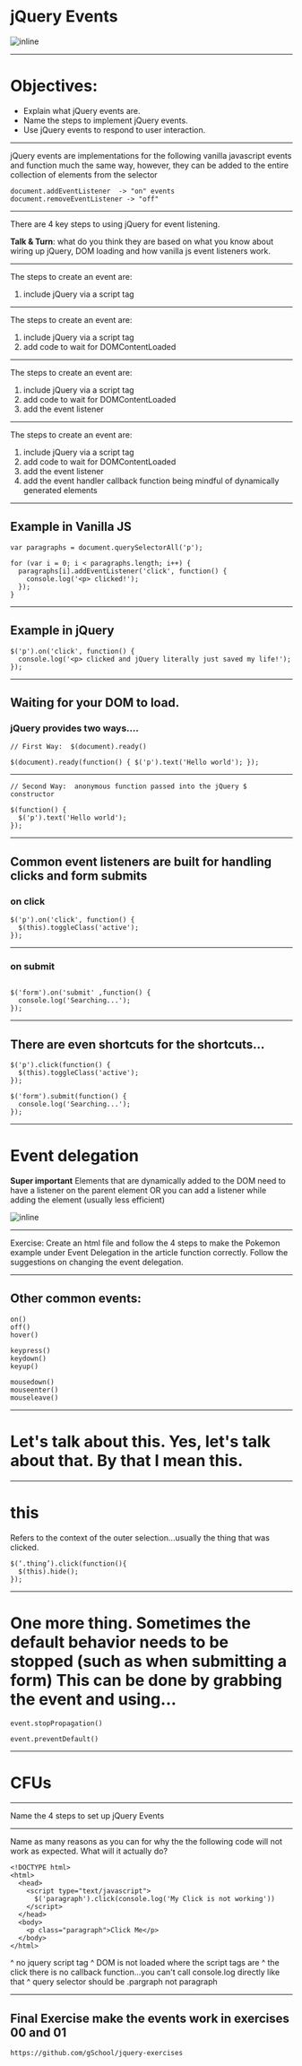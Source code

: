 # jQuery Events
![inline](https://upload.wikimedia.org/wikipedia/en/thumb/9/9e/JQuery_logo.svg/1280px-JQuery_logo.svg.png)

---

# Objectives:

* Explain what jQuery events are.
* Name the steps to implement jQuery events.
* Use jQuery events to respond to user interaction.

---

  jQuery events are implementations for the following vanilla javascript events and function much the same way, however, they can be added to the entire collection of elements from the selector

  ```
  document.addEventListener  -> "on" events
  document.removeEventListener -> "off"

  ```

---

  There are 4 key steps to using jQuery for event listening.

  __Talk & Turn__: what do you think they are based on what you know about wiring up jQuery, DOM loading and how vanilla js event listeners work.

---

The steps to create an event are:

1. include jQuery via a script tag

---

The steps to create an event are:

1. include jQuery via a script tag
1. add code to wait for DOMContentLoaded

---

The steps to create an event are:

1. include jQuery via a script tag
1. add code to wait for DOMContentLoaded
1. add the event listener

---

The steps to create an event are:

1. include jQuery via a script tag
1. add code to wait for DOMContentLoaded
1. add the event listener
1. add the event handler callback function being mindful of dynamically generated elements

---

## Example in Vanilla JS

```
var paragraphs = document.querySelectorAll('p');

for (var i = 0; i < paragraphs.length; i++) {
  paragraphs[i].addEventListener('click', function() {
    console.log('<p> clicked!');
  });
}
```

---

## Example in jQuery

```
$('p').on('click', function() {
  console.log('<p> clicked and jQuery literally just saved my life!');
});
```

---

## Waiting for your DOM to load.

### jQuery provides two ways....


```
// First Way:  $(document).ready()

$(document).ready(function() { $('p').text('Hello world'); });
```

---

```
// Second Way:  anonymous function passed into the jQuery $ constructor

$(function() {
  $('p').text('Hello world');
});
```

---

## Common event listeners are built for handling clicks and form submits

###  on click

```
$('p').on('click', function() {
  $(this).toggleClass('active');
});
```
---

###  on submit

```

$('form').on('submit' ,function() {
  console.log('Searching...');
});

```

---

## There are even shortcuts for the shortcuts...

```
$('p').click(function() {
  $(this).toggleClass('active');
});
```

```
$('form').submit(function() {
  console.log('Searching...');
});
```

---

# Event delegation

__Super important__  Elements that are dynamically added to the DOM need to have a listener on the parent element OR you can add a listener while adding the element (usually less efficient)


![inline](./belay.png)

---

Exercise: Create an html file and follow the 4 steps to make the Pokemon example under Event Delegation in the article function correctly. Follow the suggestions on changing the event delegation.

---

## Other common events:

```
on()
off()
hover()

keypress()
keydown()
keyup()

mousedown()
mouseenter()
mouseleave()
```

---

# Let's talk about **this**.  Yes, let's talk about that.  By **that** I mean **this**.

---

# this

Refers to the context of the outer selection...usually the thing that was clicked.

```
$(‘.thing’).click(function(){
  $(this).hide();
});
```

---

# One more thing.  Sometimes the default behavior needs to be stopped (such as when submitting a form) This can be done by grabbing the event and using...

```
event.stopPropagation()

event.preventDefault()
```

---

# CFUs

---

Name the 4 steps to set up jQuery Events

---

Name as many reasons as you can for why the the following code will not work as expected.
What will it actually do?

```
<!DOCTYPE html>
<html>
  <head>
    <script type="text/javascript">
      $('paragraph').click(console.log('My Click is not working'))
    </script>
  </head>
  <body>
    <p class="paragraph">Click Me</p>
  </body>
</html>
```

^ no jquery script tag
^ DOM is not loaded where the script tags are
^ the click there is no callback function...you can't call console.log directly like that
^ query selector should be .pargraph not paragraph

---

## Final Exercise make the events work in exercises 00 and 01

```
https://github.com/gSchool/jquery-exercises
```
